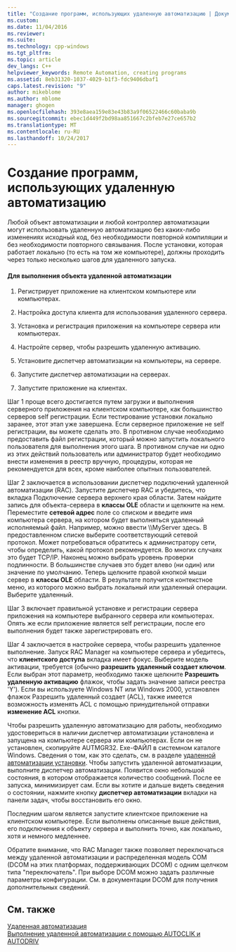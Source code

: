 ```yaml
---
title: "Создание программ, использующих удаленную автоматизацию | Документы Microsoft"
ms.custom: 
ms.date: 11/04/2016
ms.reviewer: 
ms.suite: 
ms.technology: cpp-windows
ms.tgt_pltfrm: 
ms.topic: article
dev_langs: C++
helpviewer_keywords: Remote Automation, creating programs
ms.assetid: 8eb31320-1037-4029-b1f3-fdc9406dbaf1
caps.latest.revision: "9"
author: mikeblome
ms.author: mblome
manager: ghogen
ms.openlocfilehash: 393e8aea159e83e43b83a9f06522466c60baba9b
ms.sourcegitcommit: ebec1d449f2bd98aa851667c2bfeb7e27ce657b2
ms.translationtype: MT
ms.contentlocale: ru-RU
ms.lasthandoff: 10/24/2017
---
```

# <a name="creating-programs-that-use-remote-automation"></a>Создание программ, использующих удаленную автоматизацию
Любой объект автоматизации и любой контроллер автоматизации могут использовать удаленную автоматизацию без каких-либо изменениях исходный код, без необходимости повторной компиляции и без необходимости повторного связывания. После установки, которая работает локально (то есть на том же компьютере), должны проходить через только несколько шагов для удаленного запуска.  
  
#### <a name="to-execute-the-remote-automation-object"></a>Для выполнения объекта удаленной автоматизации  
  
1.  Регистрирует приложение на клиентском компьютере или компьютерах.  
  
2.  Настройка доступа клиента для использования удаленного сервера.  
  
3.  Установка и регистрация приложения на компьютере сервера или компьютерах.  
  
4.  Настройте сервер, чтобы разрешить удаленную активацию.  
  
5.  Установите диспетчер автоматизации на компьютеры, на сервере.  
  
6.  Запустите диспетчер автоматизации на серверах.  
  
7.  Запустите приложение на клиентах.  
  
 Шаг 1 проще всего достигается путем загрузки и выполнения серверного приложения на клиентском компьютере, как большинство серверов self регистрации. Если тестирование установки локально заранее, этот этап уже завершена. Если серверное приложение не self регистрации, вы можете сделать это. В противном случае необходимо предоставить файл регистрации, который можно запустить локального пользователя для выполнения этого шага. В противном случае ни одно из этих действий пользователь или администратор будет необходимо внести изменения в реестр вручную, процедуры, которая не рекомендуется для всех, кроме наиболее опытных пользователей.  
  
 Шаг 2 заключается в использовании диспетчер подключений удаленной автоматизации (RAC). Запустите диспетчер RAC и убедитесь, что вкладка Подключение сервера верхнего края области. Затем найдите запись для объекта-сервера в **классы OLE** области и щелкните на нем. Переместите **сетевой адрес** поле со списком и введите имя компьютера сервера, на котором будет выполняться удаленный исполняемый файл. Например, можно ввести \\\MyServer здесь. В предоставленном списке выберите соответствующий сетевой протокол. Может потребоваться обратитесь к администратору сети, чтобы определить, какой протокол рекомендуется. Во многих случаях это будет TCP/IP. Наконец можно выбрать уровень проверки подлинности. В большинстве случаев это будет влево (ни один) или значение по умолчанию. Теперь щелкните правой кнопкой мыши сервер в **классы OLE** области. В результате получится контекстное меню, из которого можно выбрать локальный или удаленный операции. Выберите удаленный.  
  
 Шаг 3 включает правильной установке и регистрации сервера приложения на компьютере выбранного сервера или компьютерах. Опять же если приложение является self регистрации, после его выполнения будет также зарегистрировать его.  
  
 Шаг 4 заключается в настройке сервера, чтобы разрешить удаленное выполнение. Запуск RAC Manager на компьютере сервера и убедитесь, что **клиентского доступа** вкладка имеет фокус. Выберите модель активации, требуется (обычно **разрешить удаленный создает ключом**. Если выбран этот параметр, необходимо также щелкните **Разрешить удаленную активацию** флажок, чтобы задать значение записи реестра 'Y'). Если вы используете Windows NT или Windows 2000, установлен флажок Разрешить удаленный создает (ACL), также имеется возможность изменять ACL с помощью принудительной отправки **изменение ACL** кнопки.  
  
 Чтобы разрешить удаленную автоматизацию для работы, необходимо удостовериться в наличии диспетчер автоматизации установлена и запущена на компьютере сервера или компьютерах. Если он не установлен, скопируйте AUTMGR32. Exe-ФАЙЛ в системном каталоге Windows. Сведения о том, как это сделать, см. в разделе [удаленной автоматизации установки](../mfc/remote-automation-installation.md). Чтобы запустить удаленной автоматизации, выполните диспетчер автоматизации. Появится окно небольшой состояния, в котором отображается количество сообщений. После ее запуска, минимизирует сам. Если вы хотите и дальше видеть сведения о состоянии, нажмите кнопку **диспетчер автоматизации** вкладки на панели задач, чтобы восстановить его окно.  
  
 Последним шагом является запустите клиентское приложение на клиентском компьютере. Если выполнены описанные выше действия, его подключения к объекту сервера и выполнить точно, как локально, хотя и немного медленнее.  
  
 Обратите внимание, что RAC Manager также позволяет переключаться между удаленной автоматизации и распределенная модель COM (DCOM на этих платформах, поддерживающих DCOM) с одним щелчком типа "переключатель". При выборе DCOM можно задать различные параметры конфигурации. См. в документации DCOM для получения дополнительных сведений.  
  
## <a name="see-also"></a>См. также  
 [Удаленная автоматизация](../mfc/remote-automation.md)   
 [Выполнение удаленной автоматизации с помощью AUTOCLIK и AUTODRIV](../mfc/running-remote-automation-using-autoclik-and-autodriv.md)

